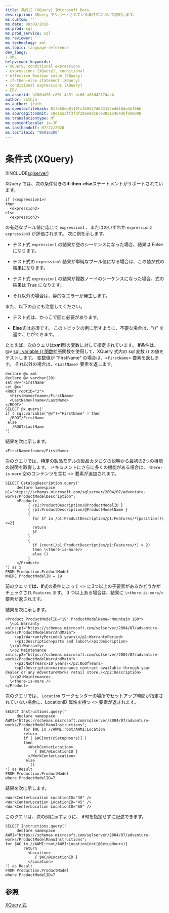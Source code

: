 ```yaml
---
title: 条件式 (XQuery) |Microsoft Docs
description: XQuery でサポートされている条件式について説明します。
ms.custom: ''
ms.date: 08/09/2016
ms.prod: sql
ms.prod_service: sql
ms.reviewer: ''
ms.technology: xml
ms.topic: language-reference
dev_langs:
- XML
helpviewer_keywords:
- XQuery, conditional expressions
- expressions [XQuery], conditional
- effective Boolean value [XQuery]
- if-then-else statement [XQuery]
- conditional expressions [XQuery]
- EBV
ms.assetid: b280dd96-c80f-4c51-bc06-a88d42174acb
author: rothja
ms.author: jroth
ms.openlocfilehash: 81fe55de0119fc2b9327d623155ed610de4ef06b
ms.sourcegitcommit: c8e1553ff3fdf295e8dc6ce30d1c454d6fde8088
ms.translationtype: MT
ms.contentlocale: ja-JP
ms.lasthandoff: 07/22/2020
ms.locfileid: "86916280"
---
```

# <a name="conditional-expressions-xquery"></a>条件式 (XQuery)
[!INCLUDE[sqlserver](../includes/applies-to-version/sqlserver.md)]

  XQuery では、次の条件付きの**if-then-else**ステートメントがサポートされています。  
  
```  
if (<expression1>)  
then  
  <expression2>  
else  
  <expression3>  
```  
  
 の有効なブール値に応じて `expression1` 、またはのいずれか `expression2` `expression3` が評価されます。 次に例を示します。  
  
-   テスト式 `expression1` の結果が空のシーケンスになった場合、結果は False になります。  
  
-   テスト式の `expression1` 結果が単純なブール値になる場合は、この値が式の結果になります。  
  
-   テスト式 `expression1` の結果が複数ノードのシーケンスになった場合、式の結果は True になります。  
  
-   それ以外の場合は、静的なエラーが発生します。  
  
 また、以下の点にも注意してください。  
  
-   テスト式は、かっこで囲む必要があります。  
  
-   **Else**式は必須です。 このトピックの例に示すように、不要な場合は、"()" を返すことができます。  
  
 たとえば、次のクエリは**xml**型の変数に対して指定されています。 **If**条件は、 @v [sql: variable () 関数](../xquery/xquery-extension-functions-sql-variable.md)拡張関数を使用して、XQuery 式内の sql 変数 () の値をテストします。 変数値が "FirstName" の場合は、<`FirstName`> 要素を返します。 それ以外の場合は、<`LastName`> 要素を返します。  
  
```  
declare @x xml  
declare @v varchar(20)  
set @v='FirstName'  
set @x='  
<ROOT rootID="2">  
  <FirstName>fname</FirstName>  
  <LastName>lname</LastName>  
</ROOT>'  
SELECT @x.query('  
if ( sql:variable("@v")="FirstName" ) then  
  /ROOT/FirstName  
 else  
   /ROOT/LastName  
')  
```  
  
 結果を次に示します。  
  
```  
<FirstName>fname</FirstName>  
```  
  
 次のクエリでは、特定の製品モデルの製品カタログの説明から最初の2つの機能の説明を取得します。 ドキュメントにさらに多くの機能がある場合は、 `there-is-more` 空のコンテンツを含む <> 要素が追加されます。  
  
```  
SELECT CatalogDescription.query('  
     declare namespace p1="https://schemas.microsoft.com/sqlserver/2004/07/adventure-works/ProductModelDescription";  
     <Product>   
          { /p1:ProductDescription/@ProductModelID }  
          { /p1:ProductDescription/@ProductModelName }   
          {  
            for $f in /p1:ProductDescription/p1:Features/*[position()\<=2]  
            return  
            $f   
          }  
          {  
            if (count(/p1:ProductDescription/p1:Features/*) > 2)  
            then \<there-is-more/>  
            else ()  
          }   
     </Product>          
') as x  
FROM Production.ProductModel  
WHERE ProductModelID = 19  
```  
  
 前のクエリで**は、if**式の条件によって <> に3つ以上の子要素があるかどうかがチェックされ `Features` ます。 3 つ以上ある場合は、結果に `\<there-is-more/>` 要素が返されます。  
  
 結果を次に示します。  
  
```  
<Product ProductModelID="19" ProductModelName="Mountain 100">  
  \<p1:Warranty xmlns:p1="https://schemas.microsoft.com/sqlserver/2004/07/adventure-works/ProductModelWarrAndMain">  
    \<p1:WarrantyPeriod>3 years\</p1:WarrantyPeriod>  
    \<p1:Description>parts and labor\</p1:Description>  
  \</p1:Warranty>  
  \<p2:Maintenance xmlns:p2="https://schemas.microsoft.com/sqlserver/2004/07/adventure-works/ProductModelWarrAndMain">  
    \<p2:NoOfYears>10 years\</p2:NoOfYears>  
    \<p2:Description>maintenance contract available through your dealer or any AdventureWorks retail store.\</p2:Description>  
  \</p2:Maintenance>  
  \<there-is-more />  
</Product>  
```  
  
 次のクエリでは、 `Location` ワークセンターの場所でセットアップ時間が指定されていない場合に、LocationID 属性を持つ <> 要素が返されます。  
  
```  
SELECT Instructions.query('  
     declare namespace AWMI="https://schemas.microsoft.com/sqlserver/2004/07/adventure-works/ProductModelManuInstructions";  
        for $WC in //AWMI:root/AWMI:Location  
        return  
        if ( $WC[not(@SetupHours)] )  
        then  
          <WorkCenterLocation>  
             { $WC/@LocationID }   
          </WorkCenterLocation>  
         else  
           ()  
') as Result  
FROM Production.ProductModel  
where ProductModelID=7  
```  
  
 結果を次に示します。  
  
```  
<WorkCenterLocation LocationID="30" />  
<WorkCenterLocation LocationID="45" />  
<WorkCenterLocation LocationID="60" />  
```  
  
 このクエリは、次の例に示すように、 **if**句を指定せずに記述できます。  
  
```  
SELECT Instructions.query('  
     declare namespace AWMI="https://schemas.microsoft.com/sqlserver/2004/07/adventure-works/ProductModelManuInstructions";  
for $WC in //AWMI:root/AWMI:Location[not(@SetupHours)]   
        return  
          <Location>  
             { $WC/@LocationID }   
          </Location>  
') as Result  
FROM Production.ProductModel  
where ProductModelID=7  
```  
  
## <a name="see-also"></a>参照  
 [XQuery 式](../xquery/xquery-expressions.md)  
  
  
